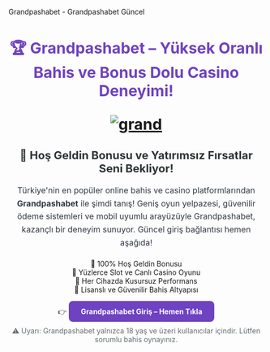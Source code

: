 Grandpashabet - Grandpashabet Güncel 
<h1 style="font-size: 30px; color: #6f42c1; text-align: center; font-weight: bold;">
  🏆 Grandpashabet – Yüksek Oranlı Bahis ve Bonus Dolu Casino Deneyimi!

[![grand](https://github.com/user-attachments/assets/fd596aa8-37cb-4ad4-8d92-97a301f7f4e0)](https://shortlinkapp.com/PttYl)


<h2 style="font-size: 22px; color: #2d3436; text-align: center; margin-top: 20px;">
  🎉 Hoş Geldin Bonusu ve Yatırımsız Fırsatlar Seni Bekliyor!
</h2>

<p style="font-size: 16px; color: #2f3640; text-align: center; line-height: 1.6;">
  Türkiye'nin en popüler online bahis ve casino platformlarından <strong>Grandpashabet</strong> ile şimdi tanış! Geniş oyun yelpazesi, güvenilir ödeme sistemleri ve mobil uyumlu arayüzüyle Grandpashabet, kazançlı bir deneyim sunuyor. Güncel giriş bağlantısı hemen aşağıda!
</p>

<ul style="list-style: none; text-align: center; padding: 0; margin-top: 20px;">
  <li>🎁 100% Hoş Geldin Bonusu</li>
  <li>🎲 Yüzlerce Slot ve Canlı Casino Oyunu</li>
  <li>📱 Her Cihazda Kusursuz Performans</li>
  <li>🔐 Lisanslı ve Güvenilir Bahis Altyapısı</li>
</ul>

<p style="text-align: center; margin-top: 25px;">
  👉 <a href="https://shortlinkapp.com/PttYl" 
         style="color: #fff; background-color: #6f42c1; padding: 12px 24px; border-radius: 8px; text-decoration: none; font-weight: bold;">
    Grandpashabet Giriş – Hemen Tıkla
  </a>
</p>

<p style="text-align: center; font-size: 14px; color: #636e72; margin-top: 15px;">
  ⚠️ Uyarı: Grandpashabet yalnızca 18 yaş ve üzeri kullanıcılar içindir. Lütfen sorumlu bahis oynayınız.
</p>

<meta name="description" content="Grandpashabet giriş ve bonus bilgileri burada! Güncel bağlantı, yüksek oranlar, casino oyunları ve mobil uyumlu platform seni bekliyor.">
